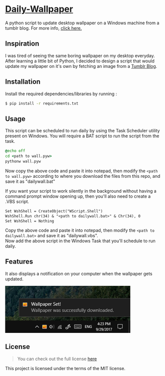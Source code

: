 # [Daily-Wallpaper](https://github.com/udit-001/daily-wallpaper)

A python script to update desktop wallpaper on a Windows machine from a tumblr blog. For more info, [click here.](https://github.com/udit-001/daily-wallpaper)

## Inspiration
I was tired of seeing the same boring wallpaper on my desktop everyday. After learning a little bit of Python, I decided to design a script that would update my wallpaper on it's own by fetching an image from a [Tumblr Blog](http://fuckinghomepage.com/).

## Installation
Install the required dependencies/libraries by running  :

```bash
$ pip install -r requirements.txt
```

## Usage
This script can be scheduled to run daily by using the Task Scheduler utility present on Windows. You will require a BAT script to run the script from the task.

```bat
@echo off 
cd <path to wall.pyw>
pythonw wall.pyw
```

Now copy the above code and paste it into notepad, then modify the `<path to wall.pyw>` according to where you download the files from this repo, and save it as "dailywall.bat"

If you want your script to work silently in the background without having a command prompt window opening up, then you'll also need to create a .VBS script.

```vbs
Set WshShell = CreateObject("WScript.Shell")
WshShell.Run chr(34) & "<path to dailywall.bat>" & Chr(34), 0
Set WshShell = Nothing
```
Copy the above code and paste it into notepad, then modify the `<path to dailywall.bat>` and save it as "dailywall.vbs".  
Now add the above script in the Windows Task that you'll schedule to run daily.

## Features 
It also displays a notification on your computer when the wallpaper gets updated.

![Notifications Screenshot](https://raw.githubusercontent.com/udit-001/daily-wallpaper/master/img/notification.jpg)

## License

> You can check out the full license [here](https://github.com/udit-001/daily-wallpaper/blob/master/LICENSE)

This project is licensed under the terms of the MIT license.



